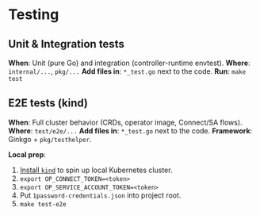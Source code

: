 # Testing

## Unit & Integration tests
**When**: Unit (pure Go) and integration (controller-runtime envtest).
**Where**: `internal/...`, `pkg/...`
**Add files in**: `*_test.go` next to the code.
**Run**: `make test`

## E2E tests (kind)
**When**: Full cluster behavior (CRDs, operator image, Connect/SA flows).
**Where**: `test/e2e/...`
**Add files in**: `*_test.go` next to the code.
**Framework**: Ginkgo + `pkg/testhelper`.

**Local prep**:
1. [Install `kind`](https://kind.sigs.k8s.io/docs/user/quick-start/#installing-with-a-package-manager) to spin up local Kubernetes cluster.
2. `export OP_CONNECT_TOKEN=<token>`
3. `export OP_SERVICE_ACCOUNT_TOKEN=<token>`
4. Put `1password-credentials.json` into project root.
5. `make test-e2e`
